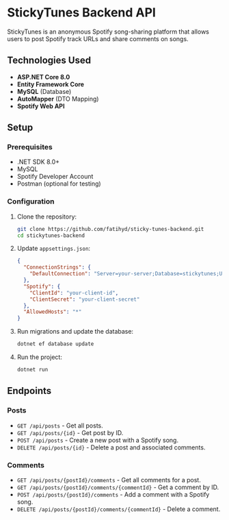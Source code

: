 # StickyTunes Backend API

StickyTunes is an anonymous Spotify song-sharing platform that allows users to post Spotify track URLs and share comments on songs.

## Technologies Used

- **ASP.NET Core 8.0**
- **Entity Framework Core**
- **MySQL** (Database)
- **AutoMapper** (DTO Mapping)
- **Spotify Web API**

## Setup

### Prerequisites

- .NET SDK 8.0+
- MySQL
- Spotify Developer Account
- Postman (optional for testing)

### Configuration

1. Clone the repository:

    ```bash
    git clone https://github.com/fatihyd/sticky-tunes-backend.git
    cd stickytunes-backend
    ```

2. Update `appsettings.json`:

    ```json
    {
      "ConnectionStrings": {
        "DefaultConnection": "Server=your-server;Database=stickytunes;User=dbadmin;Password=your-password;"
      },
      "Spotify": {
        "ClientId": "your-client-id",
        "ClientSecret": "your-client-secret"
      },
      "AllowedHosts": "*"
    }
    ```

3. Run migrations and update the database:

    ```bash
    dotnet ef database update
    ```

4. Run the project:

    ```bash
    dotnet run
    ```

## Endpoints

### Posts

- `GET /api/posts` - Get all posts.
- `GET /api/posts/{id}` - Get post by ID.
- `POST /api/posts` - Create a new post with a Spotify song.
- `DELETE /api/posts/{id}` - Delete a post and associated comments.

### Comments

- `GET /api/posts/{postId}/comments` - Get all comments for a post.
- `GET /api/posts/{postId}/comments/{commentId}` - Get a comment by ID.
- `POST /api/posts/{postId}/comments` - Add a comment with a Spotify song.
- `DELETE /api/posts/{postId}/comments/{commentId}` - Delete a comment.
